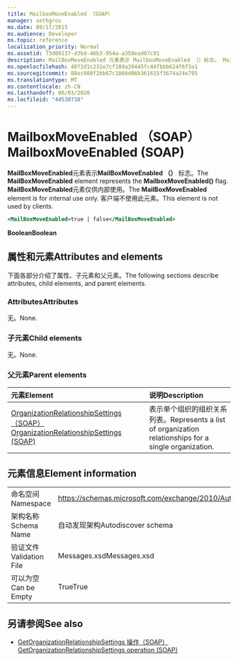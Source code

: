 ```yaml
---
title: MailboxMoveEnabled （SOAP）
manager: sethgros
ms.date: 09/17/2015
ms.audience: Developer
ms.topic: reference
localization_priority: Normal
ms.assetid: 73d09137-d3bd-46b3-954a-a358ead07c91
description: MailBoxMoveEnabled 元素表示 MailboxMoveEnabled （）标志。 MailBoxMoveEnabled 元素仅供内部使用。 客户端不使用此元素。
ms.openlocfilehash: 4072d1c231e7cf109a39445fc44fbbb624f6f3a1
ms.sourcegitcommit: 88ec988f2bb67c1866d06b361615f3674a24e795
ms.translationtype: MT
ms.contentlocale: zh-CN
ms.lasthandoff: 06/03/2020
ms.locfileid: "44530738"
---
```

# <a name="mailboxmoveenabled-soap"></a><span data-ttu-id="539b5-105">MailboxMoveEnabled （SOAP）</span><span class="sxs-lookup"><span data-stu-id="539b5-105">MailboxMoveEnabled (SOAP)</span></span>

<span data-ttu-id="539b5-106">**MailBoxMoveEnabled**元素表示**MailBoxMoveEnabled （）** 标志。</span><span class="sxs-lookup"><span data-stu-id="539b5-106">The **MailBoxMoveEnabled** element represents the **MailboxMoveEnabled()** flag.</span></span> <span data-ttu-id="539b5-107">**MailBoxMoveEnabled**元素仅供内部使用。</span><span class="sxs-lookup"><span data-stu-id="539b5-107">The **MailBoxMoveEnabled** element is for internal use only.</span></span> <span data-ttu-id="539b5-108">客户端不使用此元素。</span><span class="sxs-lookup"><span data-stu-id="539b5-108">This element is not used by clients.</span></span> 
  
```XML
<MailBoxMoveEnabled>true | false</MailBoxMoveEnabled>
```

<span data-ttu-id="539b5-109">**Boolean**</span><span class="sxs-lookup"><span data-stu-id="539b5-109">**Boolean**</span></span>

## <a name="attributes-and-elements"></a><span data-ttu-id="539b5-110">属性和元素</span><span class="sxs-lookup"><span data-stu-id="539b5-110">Attributes and elements</span></span>

<span data-ttu-id="539b5-111">下面各部分介绍了属性、子元素和父元素。</span><span class="sxs-lookup"><span data-stu-id="539b5-111">The following sections describe attributes, child elements, and parent elements.</span></span>
  
### <a name="attributes"></a><span data-ttu-id="539b5-112">Attributes</span><span class="sxs-lookup"><span data-stu-id="539b5-112">Attributes</span></span>

<span data-ttu-id="539b5-113">无。</span><span class="sxs-lookup"><span data-stu-id="539b5-113">None.</span></span>
  
### <a name="child-elements"></a><span data-ttu-id="539b5-114">子元素</span><span class="sxs-lookup"><span data-stu-id="539b5-114">Child elements</span></span>

<span data-ttu-id="539b5-115">无。</span><span class="sxs-lookup"><span data-stu-id="539b5-115">None.</span></span>
  
### <a name="parent-elements"></a><span data-ttu-id="539b5-116">父元素</span><span class="sxs-lookup"><span data-stu-id="539b5-116">Parent elements</span></span>

|<span data-ttu-id="539b5-117">**元素**</span><span class="sxs-lookup"><span data-stu-id="539b5-117">**Element**</span></span>|<span data-ttu-id="539b5-118">**说明**</span><span class="sxs-lookup"><span data-stu-id="539b5-118">**Description**</span></span>|
|:-----|:-----|
|[<span data-ttu-id="539b5-119">OrganizationRelationshipSettings （SOAP）</span><span class="sxs-lookup"><span data-stu-id="539b5-119">OrganizationRelationshipSettings (SOAP)</span></span>](organizationrelationshipsettings-soap.md) <br/> |<span data-ttu-id="539b5-120">表示单个组织的组织关系列表。</span><span class="sxs-lookup"><span data-stu-id="539b5-120">Represents a list of organization relationships for a single organization.</span></span>  <br/> |
   
## <a name="element-information"></a><span data-ttu-id="539b5-121">元素信息</span><span class="sxs-lookup"><span data-stu-id="539b5-121">Element information</span></span>

|||
|:-----|:-----|
|<span data-ttu-id="539b5-122">命名空间</span><span class="sxs-lookup"><span data-stu-id="539b5-122">Namespace</span></span>  <br/> |https://schemas.microsoft.com/exchange/2010/Autodiscover  <br/> |
|<span data-ttu-id="539b5-123">架构名称</span><span class="sxs-lookup"><span data-stu-id="539b5-123">Schema Name</span></span>  <br/> |<span data-ttu-id="539b5-124">自动发现架构</span><span class="sxs-lookup"><span data-stu-id="539b5-124">Autodiscover schema</span></span>  <br/> |
|<span data-ttu-id="539b5-125">验证文件</span><span class="sxs-lookup"><span data-stu-id="539b5-125">Validation File</span></span>  <br/> |<span data-ttu-id="539b5-126">Messages.xsd</span><span class="sxs-lookup"><span data-stu-id="539b5-126">Messages.xsd</span></span>  <br/> |
|<span data-ttu-id="539b5-127">可以为空</span><span class="sxs-lookup"><span data-stu-id="539b5-127">Can be Empty</span></span>  <br/> |<span data-ttu-id="539b5-128">True</span><span class="sxs-lookup"><span data-stu-id="539b5-128">True</span></span>  <br/> |
   
## <a name="see-also"></a><span data-ttu-id="539b5-129">另请参阅</span><span class="sxs-lookup"><span data-stu-id="539b5-129">See also</span></span>

- [<span data-ttu-id="539b5-130">GetOrganizationRelationshipSettings 操作（SOAP）</span><span class="sxs-lookup"><span data-stu-id="539b5-130">GetOrganizationRelationshipSettings operation (SOAP)</span></span>](getorganizationrelationshipsettings-operation-soap.md)

